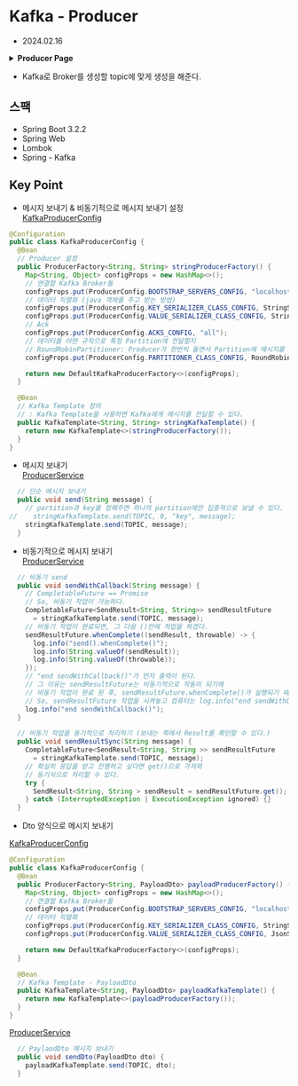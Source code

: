 # Kafka - Producer
- 2024.02.16

<details>
<summary><strong>Producer Page</strong></summary>

- 메시지 보내기(단순 메시지만 보내기)
<div>KafkaProducerConfig: stringProducerFactory & stringKafkaTemplate</div>
<div>KafkaService: send</div>
<div>KafkaController: publish</div>

- 비동기적으로 메시지 보내기(메시지에 대한 정보 확인 가능)
<div>KafkaProducerConfig: stringProducerFactory & stringKafkaTemplate</div>
<div>KafkaService: sendWithCallback & sendResultSync</div>
<div>KafkaController: publish</div>

- Dto 양식으로 메시지 보내기
<div>KafkaProducerConfig: payloadProducerFactory & payloadKafkaTemplate</div>
<div>PayloadDto</div>
<div>KafkaService: sendDto</div>
<div>KafkaController: publishJson</div>
</details>

- Kafka로 Broker를 생성할 topic에 맞게 생성을 해준다.

## 스팩
- Spring Boot 3.2.2
- Spring Web
- Lombok
- Spring - Kafka

## Key Point

- 메시지 보내기 & 비동기적으로 메시지 보내기 설정  
[KafkaProducerConfig](/src/main/java/com/example/kafka/KafkaProducerConfig.java)
```java
@Configuration
public class KafkaProducerConfig {
  @Bean
  // Producer 설정
  public ProducerFactory<String, String> stringProducerFactory() {
    Map<String, Object> configProps = new HashMap<>();
    // 연결할 Kafka Broker들
    configProps.put(ProducerConfig.BOOTSTRAP_SERVERS_CONFIG, "localhost:9092");
    // 데이터 직렬화 (java 객체를 주고 받는 방법)
    configProps.put(ProducerConfig.KEY_SERIALIZER_CLASS_CONFIG, StringSerializer.class);
    configProps.put(ProducerConfig.VALUE_SERIALIZER_CLASS_CONFIG, StringSerializer.class);
    // Ack
    configProps.put(ProducerConfig.ACKS_CONFIG, "all");
    // 데이터를 어떤 규칙으로 특정 Partition에 전달할지
    // RoundRobinPartitioner: Producer가 한번씩 돌면서 Partition에 메시지를 넣어준다.
    configProps.put(ProducerConfig.PARTITIONER_CLASS_CONFIG, RoundRobinPartitioner.class);

    return new DefaultKafkaProducerFactory<>(configProps);
  }

  @Bean
  // Kafka Template 정의
  // : Kafka Template을 사용하면 Kafka에게 메시지를 전달할 수 있다.
  public KafkaTemplate<String, String> stringKafkaTemplate() {
    return new KafkaTemplate<>(stringProducerFactory());
  }
}
```

- 메시지 보내기  
[ProducerService](/src/main/java/com/example/kafka/ProducerService.java)
```java
  // 단순 메시지 보내기
  public void send(String message) {
    // partition과 key를 정해주면 하나의 partition에만 집중적으로 보낼 수 있다.
//    stringKafkaTemplate.send(TOPIC, 0, "key", message);
    stringKafkaTemplate.send(TOPIC, message);
  }
```

- 비동기적으로 메시지 보내기  
[ProducerService](/src/main/java/com/example/kafka/ProducerService.java)
```java
  // 비동기 send
  public void sendWithCallback(String message) {
    // CompletableFuture == Promise
    // So, 비동기 작업이 가능하다.
    CompletableFuture<SendResult<String, String>> sendResultFuture
      = stringKafkaTemplate.send(TOPIC, message);
    // 비동기 작업이 완료되면, 그 다음 ()안에 작업을 하겠다.
    sendResultFuture.whenComplete((sendResult, throwable) -> {
      log.info("send().whenComplete()");
      log.info(String.valueOf(sendResult));
      log.info(String.valueOf(throwable));
    });
    // "end sendWithCallback()"가 먼저 출력이 된다.
    // 그 이유는 sendResultFuture는 비동기적으로 작동이 되기에
    // 비동기 작업이 완료 된 후, sendResultFuture.whenComplete()가 실행되기 때문
    // So, sendResultFuture 작업을 시켜놓고 컴퓨터는 log.info("end sendWithCallback()");를 실행한다.
    log.info("end sendWithCallback()");
  }

  // 비동기 작업을 동기적으로 처리하기 (보내는 쪽에서 Result를 확인할 수 있다.)
  public void sendResultSync(String message) {
    CompletableFuture<SendResult<String, String >> sendResultFuture
      = stringKafkaTemplate.send(TOPIC, message);
    // 확실히 응답을 받고 진행하고 싶다면 get()으로 가져와
    // 동기식으로 처리할 수 있다.
    try {
      SendResult<String, String > sendResult = sendResultFuture.get();
    } catch (InterruptedException | ExecutionException ignored) {}
  }
```


- Dto 양식으로 메시지 보내기   

[KafkaProducerConfig](/src/main/java/com/example/kafka/KafkaProducerConfig.java)
```java
@Configuration
public class KafkaProducerConfig {
  @Bean
  public ProducerFactory<String, PayloadDto> payloadProducerFactory() {
    Map<String, Object> configProps = new HashMap<>();
    // 연결할 Kafka Broker들
    configProps.put(ProducerConfig.BOOTSTRAP_SERVERS_CONFIG, "localhost:9092");
    // 데이터 직렬화
    configProps.put(ProducerConfig.KEY_SERIALIZER_CLASS_CONFIG, StringSerializer.class);
    configProps.put(ProducerConfig.VALUE_SERIALIZER_CLASS_CONFIG, JsonSerializer.class);

    return new DefaultKafkaProducerFactory<>(configProps);
  }

  @Bean
  // Kafka Template - PayloadDto
  public KafkaTemplate<String, PayloadDto> payloadKafkaTemplate() {
    return new KafkaTemplate<>(payloadProducerFactory());
  }
}
```
[ProducerService](/src/main/java/com/example/kafka/ProducerService.java)
```java
  // PaylaodDto 메시지 보내기
  public void sendDto(PayloadDto dto) {
    payloadKafkaTemplate.send(TOPIC, dto);
  }
```